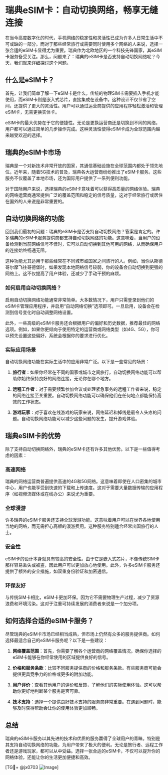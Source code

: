 # 瑞典eSIM卡：自动切换网络，畅享无缝连接

在当今高度数字化的时代，手机网络的稳定性和灵活性已成为许多人日常生活中不可或缺的一部分。而对于那些经常旅行或需要同时使用多个网络的人来说，选择一张合适的eSIM卡显得尤为重要。瑞典作为北欧地区的一个科技先锋国家，其eSIM卡服务备受关注。那么，问题来了：瑞典的eSIM卡是否支持自动切换网络呢？今天，我们就来详细探讨这个问题。

## 什么是eSIM卡？

首先，让我们简单了解一下eSIM卡是什么。传统的物理SIM卡需要插入手机才能使用，而eSIM卡则是嵌入式芯片，直接集成在设备中。这种设计不仅节省了空间，还提供了更大的灵活性。用户可以通过运营商提供的应用程序轻松激活和管理eSIM卡，无需更换实体卡。

eSIM卡的最大优势在于它的便捷性。无论是更换运营商还是切换到不同的网络，用户都可以通过简单的几步操作完成。这种灵活性使得eSIM卡成为全球范围内越来越受欢迎的选择。

## 瑞典的eSIM卡市场

瑞典是一个对新技术非常开放的国家，其通信基础设施在全球范围内都处于领先地位。近年来，随着5G技术的普及，瑞典各大运营商纷纷推出了eSIM卡服务。这些服务不仅覆盖了本地市场，还为国际用户提供了一系列便利功能。

对于国际用户来说，选择瑞典的eSIM卡意味着可以获得高质量的网络体验。瑞典的网络运营商通常提供广泛的覆盖范围和稳定的信号质量，这对于经常旅行或居住在国外的人来说是非常重要的。

## 自动切换网络的功能

回到我们最初的问题：瑞典的eSIM卡是否支持自动切换网络？答案是肯定的。许多瑞典的eSIM卡服务提供商都支持自动切换网络的功能。这意味着，当用户的设备检测到当前网络信号不佳时，它可以自动切换到其他可用的网络，从而确保用户的连接始终畅通无阻。

这种功能尤其适用于那些经常在不同城市或国家之间旅行的人。例如，当你从斯德哥尔摩飞往哥德堡时，如果发现本地网络信号较弱，你的设备会自动切换到更强的网络上。这不仅提高了用户体验，还减少了手动干预的麻烦。

### 如何启用自动切换网络？

启用自动切换网络功能通常非常简单。大多数情况下，用户只需登录到他们的eSIM卡管理应用程序，并启用“自动网络切换”选项即可。一旦启用，设备会在检测到信号变化时自动调整网络设置。

此外，一些高级的eSIM卡服务还会根据用户的偏好和历史数据，推荐最佳的网络选项。例如，如果你更倾向于使用特定的运营商或网络类型（如4G、5G），你可以预先设置这些偏好，系统会根据你的要求进行优化。

### 实际应用场景

自动切换网络功能在实际生活中的应用非常广泛。以下是一些常见的场景：

1. **旅行者**：如果你经常在不同的国家或城市之间旅行，自动切换网络功能可以帮助你始终保持良好的网络连接，无论你在哪个地方。
   
2. **远程工作者**：对于需要频繁参加会议或处理紧急事务的远程工作者来说，稳定的网络连接至关重要。自动切换网络功能可以确保他们在任何地点都能保持高效的工作状态。

3. **游戏玩家**：对于喜欢在线游戏的玩家来说，网络延迟和掉线是最令人头疼的问题。自动切换网络功能可以减少这些问题的发生，提升游戏体验。

## 瑞典eSIM卡的优势

除了支持自动切换网络外，瑞典的eSIM卡还有许多其他优势。以下是一些值得考虑的因素：

### 高速网络

瑞典的网络运营商普遍提供高速的4G和5G网络。这意味着即使在人口密集的城市中心，用户也能享受到快速的下载和上传速度。这对于需要大量数据传输的应用程序（如视频流媒体或在线办公）来说尤为重要。

### 全球漫游

许多瑞典的eSIM卡服务还支持全球漫游功能。这意味着用户可以在世界各地使用当地的网络，而无需担心高额的漫游费用。这种服务特别适合经常出国旅行的人士。

### 安全性

eSIM卡的设计本身就具有较高的安全性。由于它是嵌入式芯片，不像传统SIM卡那样容易丢失或被盗，因此用户可以更加放心地使用。此外，许多eSIM卡服务还提供了额外的安全措施，如双重身份验证和加密通信。

### 环保友好

与传统SIM卡相比，eSIM卡更加环保。因为它不需要物理生产过程，减少了资源浪费和环境污染。这对于注重可持续发展的消费者来说是一个加分项。

## 如何选择合适的eSIM卡服务？

尽管瑞典的eSIM卡市场已经相当成熟，但市场上仍然有众多的服务提供商。如何选择最适合自己的eSIM卡服务呢？以下是一些建议：

1. **网络覆盖范围**：首先，你需要了解各个运营商的网络覆盖情况。确保你选择的eSIM卡能够在你经常使用的区域提供良好的信号。

2. **价格和服务条款**：比较不同服务提供商的价格和服务条款。有些服务商可能会提供更具竞争力的价格或更多的附加功能。

3. **用户评价**：查看其他用户的评价和反馈，了解他们的实际使用体验。这可以帮助你更好地判断某个服务是否可靠。

4. **技术支持**：选择一个提供良好技术支持的服务商非常重要。在遇到问题时，能够及时获得帮助会让你的使用体验更加顺畅。

## 总结

瑞典的eSIM卡服务以其先进的技术和优质的服务赢得了全球用户的青睐。特别是其支持自动切换网络的功能，为用户带来了极大的便利。无论是旅行者、远程工作者还是游戏玩家，都可以从中受益。选择一张合适的eSIM卡，不仅可以提升你的网络体验，还能让你的生活更加便捷和高效。

[TG💪+ @jx0703 ![Image](https://github.com/user-attachments/assets/dbca1d08-cadb-493c-b0ec-ad6f7a83f270)]